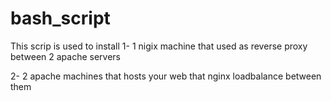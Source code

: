 # bash_script


This scrip is used to install
  1- 1 nigix machine that used as reverse proxy between 2 apache servers 
  
  
  2- 2 apache machines that hosts your web that nginx loadbalance between them 
